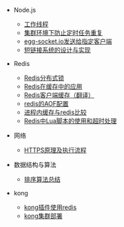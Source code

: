 <!-- - [Home](/) -->

- Node.js
    - [工作线程](Node.js/工作线程/)
    - [集群环境下防止定时任务重复](Node.js/集群环境下防止定时任务重复/)
    - [egg-socket.io发送给指定客户端](Node.js/egg-socket.io发送给指定客户端/)
    - [短链接系统的设计与实现](Node.js/shortUrl/)

- Redis
    - [Redis分布式锁](Redis/Redis分布式锁/)
    - [Redis在缓存中的应用](Redis/Redis在缓存中的应用/)
    - [Redis客户端缓存（翻译）](Redis/Redis客户端缓存（翻译）/)
    - [redis的AOF配置](Redis/redis的AOF配置/)
    - [进程内缓存与redis比较](Redis/进程内缓存与redis比较/)
    - [Redis中Lua脚本的使用和超时处理](Redis/Redis中Lua脚本的使用和超时处理/)


- 网络
    - [HTTPS原理及执行流程](网络/HTTP/https/)

- 数据结构与算法
    - [排序算法总结](数据结构&算法/排序算法总结/排序.md)

- kong
    - [kong插件使用redis](kong/kong插件使用redis/README.md)
    - [kong集群部署](kong/kong集群部署/)